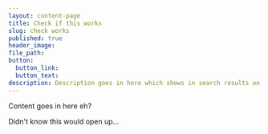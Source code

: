 ```yaml
---
layout: content-page
title: Check if this works
slug: check works
published: true
header_image:
file_path:
button:
  button_link:
  button_text:
description: Description goes in here which shows in search results on site.
---
```


Content goes in here eh?

Didn't know this would open up...